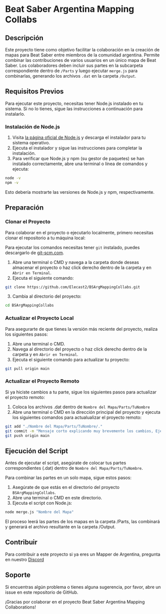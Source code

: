 # Beat Saber Argentina Mapping Collabs

## Descripción
Este proyecto tiene como objetivo facilitar la colaboración en la creación de mapas para Beat Saber entre miembros de la comunidad argentina. Permite combinar las contribuciones de varios usuarios en un único mapa de Beat Saber. Los colaboradores deben incluir sus partes en la subcarpeta correspondiente dentro de `/Parts` y luego ejecutar `merge.js` para combinarlas, generando los archivos `.dat` en la carpeta `/Output`.

## Requisitos Previos

Para ejecutar este proyecto, necesitas tener Node.js instalado en tu sistema. Si no lo tienes, sigue las instrucciones a continuación para instalarlo.

### Instalación de Node.js

1. Visita [la página oficial de Node.js](https://nodejs.org/) y descarga el instalador para tu sistema operativo.
2. Ejecuta el instalador y sigue las instrucciones para completar la instalación.
3. Para verificar que Node.js y npm (su gestor de paquetes) se han instalado correctamente, abre una terminal o línea de comandos y ejecuta:

```bash
node -v
npm -v
```
Esto debería mostrarte las versiones de Node.js y npm, respectivamente.

## Preparación

### Clonar el Proyecto

Para colaborar en el proyecto o ejecutarlo localmente, primero necesitas clonar el repositorio a tu máquina local:

Para ejecutar los comandos necesitas tener `git` instalado, puedes descargarlo de [git-scm.com](https://git-scm.com/).

1. Abre una terminal o CMD y navega a la carpeta donde deseas almacenar el proyecto o haz click derecho dentro de la carpeta y en `Abrir en Terminal`.
2. Ejecuta el siguiente comando:
```bash
git clone https://github.com/Elecast2/BSArgMappingCollabs.git
```
3. Cambia al directorio del proyecto:
```bash
cd BSArgMappingCollabs
```

### Actualizar el Proyecto Local

Para asegurarte de que tienes la versión más reciente del proyecto, realiza los siguientes pasos:

1. Abre una terminal o CMD.
2. Navega al directorio del proyecto o haz click derecho dentro de la carpeta y en `Abrir en Terminal`.
3. Ejecuta el siguiente comando para actualizar tu proyecto:
```bash
git pull origin main
```

### Actualizar el Proyecto Remoto

Si ya hiciste cambios a tu parte, sigue los siguientes pasos para actualizar el proyecto remoto:
1. Coloca los archivos .dat dentro de `Nombre del Mapa/Parts/TuNombre`
2. Abre una terminal o CMD en la dirección principal del proyecto y ejecuta los siguientes comandos para actualualizar el proyecto remoto:
```bash
git add "./Nombre del Mapa/Parts/TuNombre/."
git commit -m "Mensaje corto explicando muy brevemente los cambios, Ejemplo: Añadí mas paredes porque Derek me miro feo"
git push origin main
```

## Ejecución del Script

Antes de ejecutar el script, asegúrate de colocar tus partes correspondientes (.dat) dentro de `Nombre del Mapa/Parts/TuNombre`.

Para combinar las partes en un solo mapa, sigue estos pasos:

1. Asegúrate de que estás en el directorio del proyecto `BSArgMappingCollabs`.
2. Abre una terminal o CMD en este directorio.
3. Ejecuta el script con Node.js:
```bash
node merge.js "Nombre del Mapa"
```
El proceso leerá las partes de los mapas en la carpeta /Parts, las combinará y generará el archivo resultante en la carpeta /Output.

## Contribuir
Para contribuir a este proyecto si ya eres un Mapper de Argentina, pregunta en nuestro [Discord](https://discord.gg/vrargentina)

## Soporte
Si encuentras algún problema o tienes alguna sugerencia, por favor, abre un issue en este repositorio de GitHub.

¡Gracias por colaborar en el proyecto Beat Saber Argentina Mapping Collaborations!
